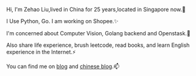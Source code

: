 <!--
**liuzehao/liuzehao** is a ✨ _special_ ✨ repository because its `README.md` (this file) appears on your GitHub profile.

Here are some ideas to get you started:

- 🔭 I’m currently working on ...
- 🌱 I’m currently learning ...
- 👯 I’m looking to collaborate on ...
- 🤔 I’m looking for help with ...
- 💬 Ask me about ...
- 📫 How to reach me: ...
- 😄 Pronouns: ...
- ⚡ Fun fact: ...
-->
Hi, I'm Zehao Liu,lived in China for 25 years,located in Singapore now.🔭

I Use Python, Go. I am working on Shopee.✨

I'm concerned about Computer Vision, Golang backend and Openstask.🌱

Also share life experience, brush leetcode, read books, and learn English experience in the Internet.⚡

You can find me on [blog](liuzehao.github.io) and [chinese blog](https://blog.csdn.net/liu506039293).📫
